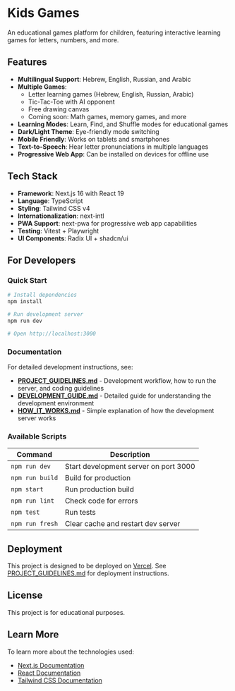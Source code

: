 # Kids Games

An educational games platform for children, featuring interactive learning games for letters, numbers, and more.

## Features

- **Multilingual Support**: Hebrew, English, Russian, and Arabic
- **Multiple Games**:
  - Letter learning games (Hebrew, English, Russian, Arabic)
  - Tic-Tac-Toe with AI opponent
  - Free drawing canvas
  - Coming soon: Math games, memory games, and more
- **Learning Modes**: Learn, Find, and Shuffle modes for educational games
- **Dark/Light Theme**: Eye-friendly mode switching
- **Mobile Friendly**: Works on tablets and smartphones
- **Text-to-Speech**: Hear letter pronunciations in multiple languages
- **Progressive Web App**: Can be installed on devices for offline use

## Tech Stack

- **Framework**: Next.js 16 with React 19
- **Language**: TypeScript
- **Styling**: Tailwind CSS v4
- **Internationalization**: next-intl
- **PWA Support**: next-pwa for progressive web app capabilities
- **Testing**: Vitest + Playwright
- **UI Components**: Radix UI + shadcn/ui

## For Developers

### Quick Start

```bash
# Install dependencies
npm install

# Run development server
npm run dev

# Open http://localhost:3000
```

### Documentation

For detailed development instructions, see:
- **[PROJECT_GUIDELINES.md](PROJECT_GUIDELINES.md)** - Development workflow, how to run the server, and coding guidelines
- **[DEVELOPMENT_GUIDE.md](DEVELOPMENT_GUIDE.md)** - Detailed guide for understanding the development environment
- **[HOW_IT_WORKS.md](HOW_IT_WORKS.md)** - Simple explanation of how the development server works

### Available Scripts

| Command | Description |
|---------|-------------|
| `npm run dev` | Start development server on port 3000 |
| `npm run build` | Build for production |
| `npm start` | Run production build |
| `npm run lint` | Check code for errors |
| `npm test` | Run tests |
| `npm run fresh` | Clear cache and restart dev server |

## Deployment

This project is designed to be deployed on [Vercel](https://vercel.com). See [PROJECT_GUIDELINES.md](PROJECT_GUIDELINES.md) for deployment instructions.

## License

This project is for educational purposes.

## Learn More

To learn more about the technologies used:
- [Next.js Documentation](https://nextjs.org/docs)
- [React Documentation](https://react.dev)
- [Tailwind CSS Documentation](https://tailwindcss.com/docs)
